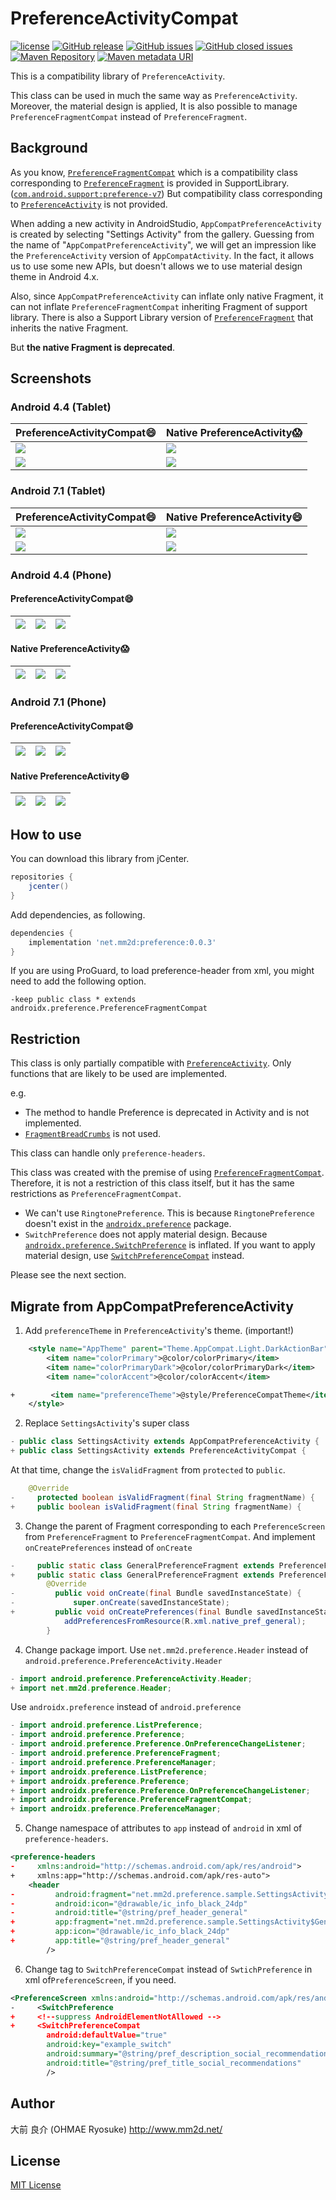 # PreferenceActivityCompat
[![license](https://img.shields.io/github/license/ohmae/preference-activity-compat.svg)](./LICENSE)
[![GitHub release](https://img.shields.io/github/release/ohmae/preference-activity-compat.svg)](https://github.com/ohmae/preference-activity-compat/releases)
[![GitHub issues](https://img.shields.io/github/issues/ohmae/preference-activity-compat.svg)](https://github.com/ohmae/preference-activity-compat/issues)
[![GitHub closed issues](https://img.shields.io/github/issues-closed/ohmae/preference-activity-compat.svg)](https://github.com/ohmae/preference-activity-compat/issues?q=is%3Aissue+is%3Aclosed)
[![Maven Repository](https://img.shields.io/badge/maven-jcenter-brightgreen.svg)](https://bintray.com/ohmae/maven/net.mm2d.preference)
[![Maven metadata URI](https://img.shields.io/maven-metadata/v/https/jcenter.bintray.com/net/mm2d/preference/maven-metadata.xml.svg)](https://bintray.com/ohmae/maven/net.mm2d.preference)

This is a compatibility library of `PreferenceActivity`.

This class can be used in much the same way as `PreferenceActivity`.
Moreover, the material design is applied, It is also possible to manage `PreferenceFragmentCompat` instead of `PreferenceFragment`.

## Background

As you know,
[`PreferenceFragmentCompat`](https://developer.android.com/reference/android/support/v7/preference/PreferenceFragmentCompat)
which is a compatibility class corresponding to [`PreferenceFragment`](https://developer.android.com/reference/android/preference/PreferenceFragment)
is provided in SupportLibrary.
([`com.android.support:preference-v7`](https://developer.android.com/topic/libraries/support-library/packages#v7-preference))
But compatibility class corresponding to [`PreferenceActivity`](https://developer.android.com/reference/android/preference/PreferenceActivity) is not provided.

When adding a new activity in AndroidStudio, `AppCompatPreferenceActivity` is created by selecting "Settings Activity" from the gallery.
Guessing from the name of "`AppCompatPreferenceActivity`", we will get an impression like the `PreferenceActivity` version of `AppCompatActivity`.
In the fact, it allows us to use some new APIs, but doesn't allows we to use material design theme in Android 4.x.

Also, since `AppCompatPreferenceActivity` can inflate only native Fragment, it can not inflate `PreferenceFragmentCompat` inheriting Fragment of support library.
There is also a Support Library version of [`PreferenceFragment`](https://developer.android.com/reference/android/support/v14/preference/PreferenceFragment)
that inherits the native Fragment.

But **the native Fragment is deprecated**.

## Screenshots

### Android 4.4 (Tablet)

|PreferenceActivityCompat:smile:|Native PreferenceActivity:scream:|
|-|-|
|![](readme/4C4.png)|![](readme/4N4.png)|
|![](readme/4C5.png)|![](readme/4N5.png)|

### Android 7.1 (Tablet)

|PreferenceActivityCompat:smile:|Native PreferenceActivity:smile:|
|-|-|
|![](readme/7C4.png)|![](readme/7N4.png)|
|![](readme/7C5.png)|![](readme/7N5.png)|

### Android 4.4 (Phone)

#### PreferenceActivityCompat:smile:

|![](readme/4C1.png)|![](readme/4C2.png)|![](readme/4C3.png)|
|-|-|-|

#### Native PreferenceActivity:scream:

|![](readme/4N1.png)|![](readme/4N2.png)|![](readme/4N3.png)|
|-|-|-|

### Android 7.1 (Phone)

#### PreferenceActivityCompat:smile:

|![](readme/7C1.png)|![](readme/7C2.png)|![](readme/7C3.png)|
|-|-|-|

#### Native PreferenceActivity:smile:

|![](readme/7N1.png)|![](readme/7N2.png)|![](readme/7N3.png)|
|-|-|-|

## How to use

You can download this library from jCenter.
```gradle
repositories {
    jcenter()
}
```

Add dependencies, as following.
```gradle
dependencies {
    implementation 'net.mm2d:preference:0.0.3'
}
```

If you are using ProGuard, to load preference-header from xml, you might need to add the following option.
```
-keep public class * extends androidx.preference.PreferenceFragmentCompat
```

## Restriction

This class is only partially compatible with
[`PreferenceActivity`](https://developer.android.com/reference/android/preference/PreferenceActivity).
Only functions that are likely to be used are implemented.

e.g.
- The method to handle Preference is deprecated in Activity and is not implemented.
- [`FragmentBreadCrumbs`](https://developer.android.com/reference/android/app/FragmentBreadCrumbs) is not used.

This class can handle only `preference-headers`.

This class was created with the premise of using
[`PreferenceFragmentCompat`](https://developer.android.com/reference/androidx/preference/PreferenceFragmentCompat).
Therefore, it is not a restriction of this class itself, but it has the same restrictions as `PreferenceFragmentCompat`.

- We can't use `RingtonePreference`.
This is because `RingtonePreference` doesn't exist in the
[`androidx.preference`](https://developer.android.com/reference/androidx/preference/package-summary) package.
- `SwitchPreference` does not apply material design.
Because
[`androidx.preference.SwitchPreference`](https://developer.android.com/reference/androidx/preference/SwitchPreference)
is inflated.
If you want to apply material design, use
[`SwitchPreferenceCompat`](https://developer.android.com/reference/androidx/preference/SwitchPreferenceCompat)
instead.

Please see the next section.

## Migrate from AppCompatPreferenceActivity

1. Add `preferenceTheme` in `PreferenceActivity`'s theme. (important!)
```xml
    <style name="AppTheme" parent="Theme.AppCompat.Light.DarkActionBar">
        <item name="colorPrimary">@color/colorPrimary</item>
        <item name="colorPrimaryDark">@color/colorPrimaryDark</item>
        <item name="colorAccent">@color/colorAccent</item>

+        <item name="preferenceTheme">@style/PreferenceCompatTheme</item>
    </style>
```

2. Replace `SettingsActivity`'s super class
```java
- public class SettingsActivity extends AppCompatPreferenceActivity {
+ public class SettingsActivity extends PreferenceActivityCompat {
```
At that time, change the `isValidFragment` from `protected` to `public`.
```java
    @Override
-     protected boolean isValidFragment(final String fragmentName) {
+     public boolean isValidFragment(final String fragmentName) {
```

3. Change the parent of Fragment corresponding to each `PreferenceScreen` from `PreferenceFragment` to `PreferenceFragmentCompat`.
And implement `onCreatePreferences` instead of `onCreate`
```java
-     public static class GeneralPreferenceFragment extends PreferenceFragment {
+     public static class GeneralPreferenceFragment extends PreferenceFragmentCompat {
        @Override
-         public void onCreate(final Bundle savedInstanceState) {
-             super.onCreate(savedInstanceState);
+         public void onCreatePreferences(final Bundle savedInstanceState,final String rootKey) {
            addPreferencesFromResource(R.xml.native_pref_general);
        }
```

4. Change package import.
Use `net.mm2d.preference.Header` instead of `android.preference.PreferenceActivity.Header`
```java
- import android.preference.PreferenceActivity.Header;
+ import net.mm2d.preference.Header;
```
Use `androidx.preference` instead of `android.preference`
```java
- import android.preference.ListPreference;
- import android.preference.Preference;
- import android.preference.Preference.OnPreferenceChangeListener;
- import android.preference.PreferenceFragment;
- import android.preference.PreferenceManager;
+ import androidx.preference.ListPreference;
+ import androidx.preference.Preference;
+ import androidx.preference.Preference.OnPreferenceChangeListener;
+ import androidx.preference.PreferenceFragmentCompat;
+ import androidx.preference.PreferenceManager;
```

5. Change namespace of attributes to `app` instead of `android` in xml of `preference-headers`.
```xml
<preference-headers
-     xmlns:android="http://schemas.android.com/apk/res/android">
+     xmlns:app="http://schemas.android.com/apk/res-auto">
    <header
-         android:fragment="net.mm2d.preference.sample.SettingsActivity$GeneralPreferenceFragment"
-         android:icon="@drawable/ic_info_black_24dp"
-         android:title="@string/pref_header_general"
+         app:fragment="net.mm2d.preference.sample.SettingsActivity$GeneralPreferenceFragment"
+         app:icon="@drawable/ic_info_black_24dp"
+         app:title="@string/pref_header_general"
        />
```

6. Change tag to `SwitchPreferenceCompat` instead of `SwtichPreference` in xml of`PreferenceScreen`, if you need.
```xml
<PreferenceScreen xmlns:android="http://schemas.android.com/apk/res/android">
-     <SwitchPreference
+     <!--suppress AndroidElementNotAllowed -->
+     <SwitchPreferenceCompat
        android:defaultValue="true"
        android:key="example_switch"
        android:summary="@string/pref_description_social_recommendations"
        android:title="@string/pref_title_social_recommendations"
        />
```

## Author
大前 良介 (OHMAE Ryosuke)
http://www.mm2d.net/

## License
[MIT License](./LICENSE)
